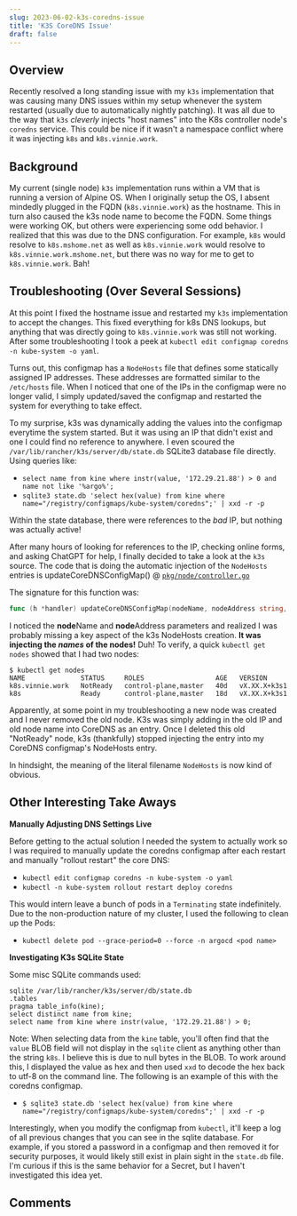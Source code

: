 ```yaml
---
slug: 2023-06-02-k3s-coredns-issue
title: 'K3S CoreDNS Issue'
draft: false
---
```


## Overview

Recently resolved a long standing issue with my `k3s` implementation that was causing many DNS issues within my setup whenever the system restarted (usually due to automatically nightly patching). It was all due to the way that `k3s` _cleverly_ injects "host names" into the K8s controller node's `coredns` service. This could be nice if it wasn't a namespace conflict where it was injecting `k8s` and `k8s.vinnie.work`.

<!-- truncate -->

## Background

My current (single node) `k3s` implementation runs within a VM that is running a version of Alpine OS. When I originally setup the OS, I absent mindedly plugged in the FQDN (`k8s.vinnie.work`) as the hostname. This in turn also caused the k3s node name to become the FQDN. Some things were working OK, but others were experiencing some odd behavior. I realized that this was due to the DNS configuration. For example, `k8s` would resolve to `k8s.mshome.net` as well as `k8s.vinnie.work` would resolve to `k8s.vinnie.work.mshome.net`, but there was no way for me to get to `k8s.vinnie.work`. Bah!

## Troubleshooting (Over Several Sessions)

At this point I fixed the hostname issue and restarted my `k3s` implementation to accept the changes. This fixed everything for k8s DNS lookups, but anything that was directly going to `k8s.vinnie.work` was still not working. After some troubleshooting I took a peek at `kubectl edit configmap coredns -n kube-system -o yaml`.

Turns out, this configmap has a `NodeHosts` file that defines some statically assigned IP addresses. These addresses are formatted similar to the `/etc/hosts` file. When I noticed that one of the IPs in the configmap were no longer valid, I simply updated/saved the configmap and restarted the system for everything to take effect.

To my surprise, k3s was dynamically adding the values into the configmap everytime the system started. But it was using an IP that didn't exist and one I could find no reference to anywhere. I even scoured the `/var/lib/rancher/k3s/server/db/state.db` SQLite3 database file directly. Using queries like:

- `select name from kine where instr(value, '172.29.21.88') > 0 and name not like '%argo%';`
- `sqlite3 state.db 'select hex(value) from kine where name="/registry/configmaps/kube-system/coredns";' | xxd -r -p`

Within the state database, there were references to the *bad* IP, but nothing was actually active!

After many hours of looking for references to the IP, checking online forms, and asking ChatGPT for help, I finally decided to take a look at the `k3s` source. The code that is doing the automatic injection of the `NodeHosts` entries is updateCoreDNSConfigMap() @ [`pkg/node/controller.go`](https://github.com/k3s-io/k3s/blob/fa0dc5900a3b0e0e1314451674c72492b7f77382/pkg/node/controller.go#L75)

The signature for this function was:

```go
func (h *handler) updateCoreDNSConfigMap(nodeName, nodeAddress string, removed bool) error {}
```

I noticed the **node**Name and **node**Address parameters and realized I was probably missing a key aspect of the k3s NodeHosts creation. **It was injecting the _names_ of the nodes!** Duh! To verify, a quick `kubectl get nodes` showed that I had two nodes:

```
$ kubectl get nodes
NAME              STATUS     ROLES                  AGE   VERSION
k8s.vinnie.work   NotReady   control-plane,master   40d   vX.XX.X+k3s1
k8s               Ready      control-plane,master   18d   vX.XX.X+k3s1
```

Apparently, at some point in my troubleshooting a new node was created and I never removed the old node. K3s was simply adding in the old IP and old node name into CoreDNS as an entry. Once I deleted this old "NotReady" node, k3s (thankfully) stopped injecting the entry into my CoreDNS configmap's NodeHosts entry.

In hindsight, the meaning of the literal filename `NodeHosts` is now kind of obvious.

## Other Interesting Take Aways

**Manually Adjusting DNS Settings Live**

Before getting to the actual solution I needed the system to actually work so I was required to manually update the coredns configmap after each restart and manually "rollout restart" the core DNS:

- `kubectl edit configmap coredns -n kube-system -o yaml`
- `kubectl -n kube-system rollout restart deploy coredns`

This would intern leave a bunch of pods in a `Terminating` state indefinitely. Due to the non-production nature of my cluster, I used the following to clean up the Pods:

- `kubectl delete pod --grace-period=0 --force -n argocd <pod name>`

**Investigating K3s SQLite State**

Some misc SQLite commands used:

```
sqlite /var/lib/rancher/k3s/server/db/state.db
.tables
pragma table_info(kine);
select distinct name from kine;
select name from kine where instr(value, '172.29.21.88') > 0;
```

Note: When selecting data from the `kine` table, you'll often find that the `value` BLOB field will not display in the `sqlite` client as anything other than the string `k8s`. I believe this is due to null bytes in the BLOB. To work around this, I displayed the value as hex and then used `xxd` to decode the hex back to utf-8 on the command line. The following is an example of this with the coredns configmap.

- `$ sqlite3 state.db 'select hex(value) from kine where name="/registry/configmaps/kube-system/coredns";' | xxd -r -p`

Interestingly, when you modify the configmap from `kubectl`, it'll keep a log of all previous changes that you can see in the sqlite database. For example, if you stored a password in a configmap and then removed it for security purposes, it would likely still exist in plain sight in the `state.db` file. I'm curious if this is the same behavior for a Secret, but I haven't investigated this idea yet.

## Comments

<Comments />
